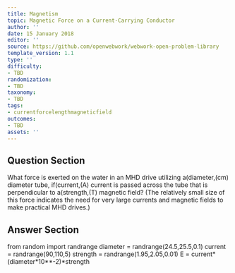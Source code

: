 ```yaml
---
title: Magnetism
topic: Magnetic Force on a Current-Carrying Conductor
author: ''
date: 15 January 2018
editor: ''
source: https://github.com/openwebwork/webwork-open-problem-library
template_version: 1.1
type: ''
difficulty:
- TBD
randomization:
- TBD
taxonomy:
- TBD
tags:
- currentforcelengthmagneticfield
outcomes:
- TBD
assets: ''
---
```


## Question Section 

What force is exerted on the water in an MHD drive utilizing a(diameter,(cm) diameter tube, if(current,(A) current is passed across the tube that is perpendicular to a(strength,(T) magnetic field? (The relatively small size of this force indicates the need for very large currents and magnetic fields to make practical MHD drives.)



## Answer Section

from random import randrange
diameter = randrange(24.5,25.5,0.1)
current = randrange(90,110,5)
strength = randrange(1.95,2.05,0.01)
E = current*(diameter*10**-2)*strength